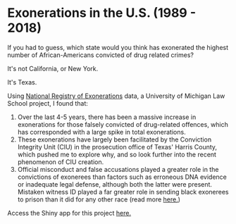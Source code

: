# Exonerations in the U.S. (1989 - 2018)

 If you had to guess, which state would you think has exonerated the highest number of African-Americans convicted of drug related crimes? 
 
 It's not California, or New York.
 
 It's Texas. 
 
 Using [National Registry of Exonerations](http://www.law.umich.edu/special/exoneration/Pages/about.aspx) data, a University of Michigan Law School project, I found that:
  1. Over the last 4-5 years, there has been a massive increase in exonerations for those falsely convicted of drug-related offences, which has corresponded with a large spike in total exonerations.
  2. These exonerations have largely been facilitated by the Conviction Integrity Unit (CIU) in the prosecution office of Texas' Harris County, which pushed me to explore why, and so look further into the recent phenomenon of CIU creation. 
  3. Official misconduct and false accusations played a greater role in the convictions of exonerees than factors such as erroneous DNA evidence or inadequate legal defense, although both the latter were present. Mistaken witness ID played a far greater role in sending black exonerees to prison than it did for any other race (read more [here.](https://repository.law.umich.edu/cgi/viewcontent.cgi?article=1052&context=mjrl))


Access the Shiny app for this project [here.](https://tanyarohatgi.shinyapps.io/exoneration-data/)
